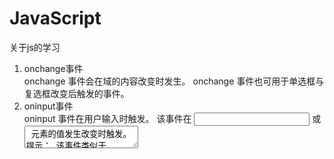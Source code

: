 # JavaScript
关于js的学习
1. onchange事件  <br />
onchange 事件会在域的内容改变时发生。
onchange 事件也可用于单选框与复选框改变后触发的事件。
2. oninput事件   <br />
oninput 事件在用户输入时触发。
该事件在 <input> 或 <textarea> 元素的值发生改变时触发。
提示： 该事件类似于 onchange 事件。不同之处在于 oninput 事件在元素值发生变化是立即触发， onchange 在元素失去焦点时触发。另外一点不同是 onchange 事件也可以作用于 <keygen> 和 <select> 元素。

